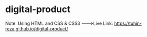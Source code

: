# digital-product
Note: Using HTML and CSS &amp; CSS3
--->Live Link: https://tuhin-reza.github.io/digital-product/
